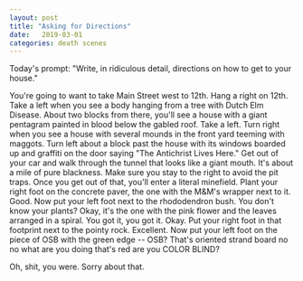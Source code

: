 ```yaml
---
layout: post
title: "Asking for Directions"
date:   2019-03-01
categories: death scenes
---
```

Today's prompt: "Write, in ridiculous detail, directions on how to get to your house."

You're going to want to take Main Street west to 12th. Hang a right on 12th. Take a left when you see a body hanging from a tree with Dutch Elm Disease. About two blocks from there, you'll see a house with a giant pentagram painted in blood below the gabled roof. Take a left. Turn right when you see a house with several mounds in the front yard teeming with maggots. Turn left about a block past the house with its windows boarded up and graffiti on the door saying "The Antichrist Lives Here." Get out of your car and walk through the tunnel that looks like a giant mouth. It's about a mile of pure blackness. Make sure you stay to the right to avoid the pit traps. Once you get out of that, you'll enter a literal minefield. Plant your right foot on the concrete paver, the one with the M&M's wrapper next to it. Good. Now put your left foot next to the rhododendron bush. You don't know your plants? Okay, it's the one with the pink flower and the leaves arranged in a spiral. You got it, you got it. Okay. Put your right foot in that footprint next to the pointy rock. Excellent. Now put your left foot on the piece of OSB with the green edge -- OSB? That's oriented strand board no no what are you doing that's red are you COLOR BLIND? 

Oh, shit, you were. Sorry about that.
